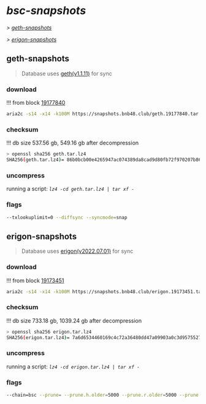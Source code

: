 # *bsc-snapshots*


*\> [geth-snapshots](#geth-snapshots)*

*\> [erigon-snapshots](#erigon-snapshots)*


## geth-snapshots


> Database uses [geth(v1.1.11)](https://github.com/bnb-chain/bsc/releases/tag/v1.1.11) for sync


### download

<!-- begin_geth -->

!!! from block [19177840](https://bscscan.com/block/19177840)
```bash
aria2c -s14 -x14 -k100M https://snapshots.bnb48.club/geth.19177840.tar.lz4 -o geth.tar.lz4
```


### checksum


!!! db size 537.56 gb, 549.16 gb after decompression
```bash
> openssl sha256 geth.tar.lz4
SHA256(geth.tar.lz4)= 86b0bcb00e4265947ac074389da8cad9d80fb72f970207b86f03b917ca5b4951
```

<!-- end_geth -->

### uncompress


running a script: _`lz4 -cd geth.tar.lz4 | tar xf -`_


### flags


```bash
--txlookuplimit=0 --diffsync --syncmode=snap
```


## erigon-snapshots


> Database uses [erigon(v2022.07.01)](https://github.com/ledgerwatch/erigon/releases/tag/v2022.07.01) for sync


### download

<!-- begin_erigon -->

!!! from block [19173451](https://bscscan.com/block/19173451)
```bash
aria2c -s14 -x14 -k100M https://snapshots.bnb48.club/erigon.19173451.tar.lz4 -o erigon.tar.lz4
```


### checksum


!!! db size 733.18 gb, 1039.24 gb after decompression
```bash
> openssl sha256 erigon.tar.lz4
SHA256(erigon.tar.lz4)= 7a6d6534460169c4c72a36480dd47a09903a0c3d9575527f813ffa6100aa29f6
```

<!-- end_erigon -->

### uncompress


running a script: _`lz4 -cd erigon.tar.lz4 | tar xf -`_


### flags


```bash
--chain=bsc --prune= --prune.h.older=5000 --prune.r.older=5000 --prune.t.older=5000 --prune.c.older=5000 --db.pagesize=16k
```
